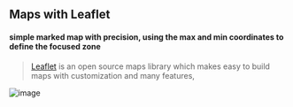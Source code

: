 ## Maps with Leaflet
#### simple marked map with precision, using the max and min coordinates to define the focused zone


> [Leaflet](https://leafletjs.com/) is an open source maps library which makes easy to build maps with customization and many features, 


![image](https://github.com/oussamachah2020/Leaflet-marked-map/assets/72669865/dcee450e-c92a-4f43-9926-6e8c4bc152ba)
